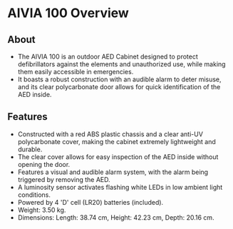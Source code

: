 # AIVIA 100 Overview

## About

- The AIVIA 100 is an outdoor AED Cabinet designed to protect defibrillators against the elements and unauthorized use, while making them easily accessible in emergencies.
- It boasts a robust construction with an audible alarm to deter misuse, and its clear polycarbonate door allows for quick identification of the AED inside.

## Features

- Constructed with a red ABS plastic chassis and a clear anti-UV polycarbonate cover, making the cabinet extremely lightweight and durable.
- The clear cover allows for easy inspection of the AED inside without opening the door.
- Features a visual and audible alarm system, with the alarm being triggered by removing the AED.
- A luminosity sensor activates flashing white LEDs in low ambient light conditions.
- Powered by 4 'D' cell (LR20) batteries (included).
- Weight: 3.50 kg.
- Dimensions: Length: 38.74 cm, Height: 42.23 cm, Depth: 20.16 cm.
